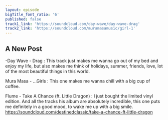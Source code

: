 ```yaml
---
layout: episode
bigTitle_font_ratio: '6'
published: false
track1_link: 'https://soundcloud.com/day-wave/day-wave-drag'
track2_link: 'https://soundcloud.com/muramasamusic/girl-1'
---
```

## A New Post

-Day Wave - Drag : This track just makes me wanna go out of my bed and enjoy my life, but also makes me think of holidays, summer, friends, love, lot of the most beautiful things in this world.



Mura Masa - ...Girls : This one makes me wanna chill with a big cup of coffee.


Flume - Take A Chance (ft. Little Dragon) : I just bought the limited vinyl edition. And all the tracks his album are absolutely incredible, this one puts me definitely in a good mood, to wake me up with a big smile.
https://soundcloud.com/destinedclassic/take-a-chance-ft-little-dragon
